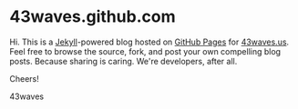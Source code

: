 # 43waves.github.com

Hi. This is a [Jekyll](http://github.com/mojombo/jekyll)-powered blog hosted on
[GitHub Pages](http://pages.github.com/) for [43waves.us](http://43waves.us).
Feel free to browse the source, fork, and post your own compelling blog posts.
Because sharing is caring. We're developers, after all.

Cheers!

43waves
